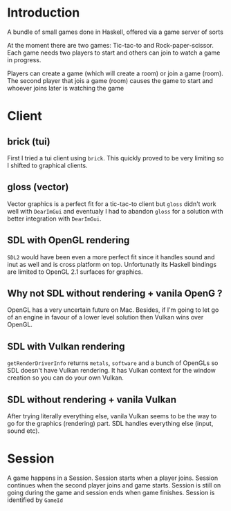 # Introduction
A bundle of small games done in Haskell, offered via a game server of sorts

At the moment there are two games: Tic-tac-to and Rock-paper-scissor. Each game needs two players to
start and others can join to watch a game in progress.

Players can create a game (which will create a room) or join a game (room). The second player that jois a game (room) causes the game to start and whoever joins later is watching the game

# Client
## brick (tui)
First I tried a tui client using `brick`. This quickly proved to be very limiting so I shifted to graphical clients.
## gloss (vector)
Vector graphics is a perfect fit for a tic-tac-to client but `gloss` didn't work well with `DearImGui` and eventualy I had to abandon `gloss` for a solution with better integration with `DearImGui`.
## SDL with OpenGL rendering
`SDL2` would have been even a more perfect fit since it handles sound and inut as well and is cross platform on top. Unfortunatly its Haskell bindings are limited to OpenGL 2.1 surfaces for graphics.
## Why not SDL without rendering + vanila OpenG ?
OpenGL has a very uncertain future on Mac. Besides, if I'm going to let go of an engine in favour of a lower level solution then Vulkan wins over OpenGL.
## SDL with Vulkan rendering
`getRenderDriverInfo` returns `metals`, `software` and a bunch of OpenGLs so SDL doesn't have Vulkan rendering. It has Vulkan context for the window creation so you can do your own Vulkan.
## SDL without rendering + vanila Vulkan
After trying literally everything else, vanila Vulkan seems to be the way to go for the graphics (rendering) part. SDL handles everything else (input, sound etc).

# Session
A game happens in a Session. Session starts when a player joins. Session continues when the second player joins and game starts. Session is still on going during the game and session ends when game finishes. Session is identified by `GameId`
